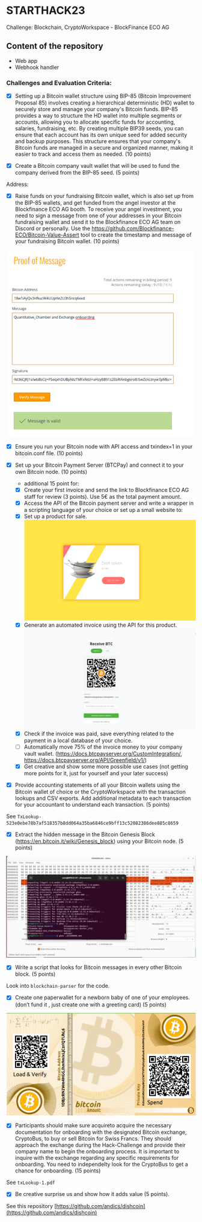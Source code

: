 # STARTHACK23

Challenge: Blockchain, CryptoWorkspace - BlockFinance ECO AG

## Content of the repository
- Web app
- Webhook handler

### Challenges and Evaluation Criteria:

- [x] Setting up a Bitcoin wallet structure using BIP-85 (Bitcoin Improvement Proposal 85) involves creating a hierarchical deterministic (HD) wallet to securely store and manage your company's Bitcoin funds. BIP-85 provides a way to structure the HD wallet into multiple segments or accounts, allowing you to allocate specific funds for accounting, salaries, fundraising, etc. By creating multiple BIP39 seeds, you can ensure that each account has its own unique seed for added security and backup purposes. This structure ensures that your company's Bitcoin funds are managed in a secure and organized manner, making it easier to track and access them as needed. 
(10 points)

- [x] Create a Bitcoin company vault wallet that will be used to fund the company derived from the BIP-85 seed. (5 points)

Address: 

- [x] Raise funds on your fundraising Bitcoin wallet, which is also set up from the BIP-85 wallets, and get funded from the angel investor at the Blockfinance ECO AG booth. To receive your angel investment, you need to sign a message from one of your addresses in your Bitcoin fundraising wallet and send it to the Blockfinance ECO AG team on Discord or personally. Use the https://github.com/Blockfinance-ECO/Bitcoin-Value-Assert tool to create the timestamp and message of your fundraising Bitcoin wallet. (10 points)

![](./assets/signature.png)

- [x] Ensure you run your Bitcoin node with API access and txindex=1 in your bitcoin.conf file. (10 points)

- [x] Set up your Bitcoin Payment Server (BTCPay) and connect it to your own Bitcoin node. (10 points)
  - additional 15 point for: 
  - [x] Create your first invoice and send the link to Blockfinance ECO AG staff for review (3 points). Use 5€ as the total payment amount.
  - [x] Access the API of the Bitcoin payment server and write a wrapper in a scripting language of your choice or set up a small website to:
  - [x] Set up a product for sale.
  ![](./assets/webapp.png)
  - [x] Generate an automated invoice using the API for this product.
  ![](./assets/pay.png)
  - [x] Check if the invoice was paid, save everything related to the payment in a local database of your choice.
  - [ ] Automatically move 75% of the invoice money to your company vault wallet.  (https://docs.btcpayserver.org/CustomIntegration/, https://docs.btcpayserver.org/API/Greenfield/v1/)
  - [x] Get creative and show some more possible use cases (not getting more points for it, just for yourself and your later success) 

- [x] Provide accounting statements of all your Bitcoin wallets using the Bitcoin wallet of choice or the CryptoWorkspace with the transaction lookups and CSV exports. Add additional metadata to each transaction for your accountant to understand each transaction. (5 points)

See `TxLookup-523e0ebe78b7af518357b8dd064a35ba6846ce9bff13c52082386dee885c8659`

- [x] Extract the hidden message in the Bitcoin Genesis Block (https://en.bitcoin.it/wiki/Genesis_block) using your Bitcoin node. (5 points)

![](./assets/hidden_message.png)

- [x] Write a script that looks for Bitcoin messages in every other Bitcoin block. (5 points)

Look into `blockchain-parser` for the code.

- [x] Create one paperwallet for a newborn baby of one of your employees. (don’t fund it , just create one with a greeting card) (5 points)

![./assets/paperwallet.png](./assets/paperwallet.png)

- [x] Participants should make sure acquireto acquire the necessary documentation for onboarding with the designated Bitcoin exchange, CryptoBus, to buy or sell Bitcoin for Swiss Francs. They should approach the exchange during the Hack-Challenge and provide their company name to begin the onboarding process. It is important to inquire with the exchange regarding any specific requirements for onboarding. You need to independelty look for the CryptoBus to get a chance for onboarding. (15 points)

See `txLookup-1.pdf`


- [x] Be creative surprise us and show how it adds value (5 points).

See this repository [https://github.com/andics/dishcoin](https://github.com/andics/dishcoin)